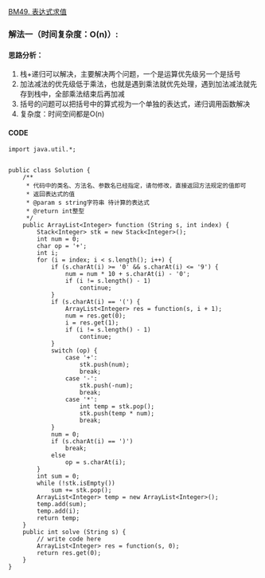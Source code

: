 [BM49. 表达式求值](https://www.nowcoder.com/practice/c215ba61c8b1443b996351df929dc4d4?tpId=295&tags=&title=&difficulty=0&judgeStatus=0&rp=0&sourceUrl=%2Fexam%2Foj)
### 解法一（时间复杂度：O(n)）:
#### 思路分析：
1. 栈+递归可以解决，主要解决两个问题，一个是运算优先级另一个是括号
2. 加法减法的优先级低于乘法，也就是遇到乘法就优先处理，遇到加法减法就先存到栈中，全部乘法结束后再加减
3. 括号的问题可以把括号中的算式视为一个单独的表达式，递归调用函数解决
4. 复杂度：时间空间都是O(n)
#### CODE
```
import java.util.*;


public class Solution {
    /**
     * 代码中的类名、方法名、参数名已经指定，请勿修改，直接返回方法规定的值即可
     * 返回表达式的值
     * @param s string字符串 待计算的表达式
     * @return int整型
     */
    public ArrayList<Integer> function (String s, int index) {
        Stack<Integer> stk = new Stack<Integer>();
        int num = 0;
        char op = '+';
        int i;
        for (i = index; i < s.length(); i++) {
            if (s.charAt(i) >= '0' && s.charAt(i) <= '9') {
                num = num * 10 + s.charAt(i) - '0';
                if (i != s.length() - 1)
                    continue;
            }
            if (s.charAt(i) == '(') {
                ArrayList<Integer> res = function(s, i + 1);
                num = res.get(0);
                i = res.get(1);
                if (i != s.length() - 1)
                    continue;
            }
            switch (op) {
                case '+':
                    stk.push(num);
                    break;
                case '-':
                    stk.push(-num);
                    break;
                case '*':
                    int temp = stk.pop();
                    stk.push(temp * num);
                    break;
            }
            num = 0;
            if (s.charAt(i) == ')')
                break;
            else
                op = s.charAt(i);
        }
        int sum = 0;
        while (!stk.isEmpty())
            sum += stk.pop();
        ArrayList<Integer> temp = new ArrayList<Integer>();
        temp.add(sum);
        temp.add(i);
        return temp;
    }
    public int solve (String s) {
        // write code here
        ArrayList<Integer> res = function(s, 0);
        return res.get(0);
    }
}
```
